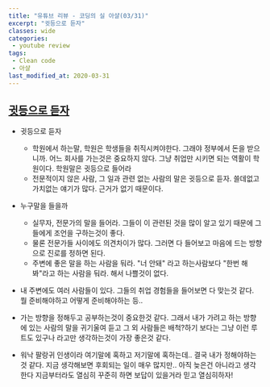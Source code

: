 ```yaml
---
title: "유튜브 리뷰 - 코딩의 실 아샬(03/31)"
excerpt: "귓등으로 듣자"
classes: wide
categories:
 - youtube review
tags:
 - Clean code
 - 아샬
last_modified_at: 2020-03-31
---
```




## [귓등으로 듣자](https://youtu.be/4CmoFbFT3WI)

* 귓등으로 듣자 
  * 학원에서 하는말, 학원은 학생들을 취직시켜야한다. 그래야 정부에서 돈을 받으니까. 어느 회사를 가는것은 중요하지 않다. 그냥 취업만 시키면 되는 역활이 학원이다. 학원말은 귓등으로 들어라
  * 전문적이지 않은 사람, 그 일과 관련 없는 사람의 말은 귓등으로 듣자. 쓸데없고 가치없는 얘기가 많다. 근거가 없기 때문이다.
* 누구말을 들을까
  * 실무자, 전문가의 말을 들어라. 그들이 이 관련된 것을 많이 알고 있기 때문에 그들에게 조언을 구하는것이 좋다.
  * 물론 전문가들 사이에도 의견차이가 많다. 그러면 다 들어보고 마음에 드는 방향으로 진로를 정하면 된다.
  * 주변에 좋은 말을 하는 사람을 둬라. "너 안돼" 라고 하는사람보다 "한번 해봐"라고 하는 사람을 둬라. 해서 나쁠것이 없다.





* 내 주변에도 여러 사람들이 있다. 그들의 취업 경험들을 들어보면 다 맞는것 같다. 뭘 준비해야하고 어떻게 준비해야하는 등..
* 가는 방향을 정해두고 공부하는것이 중요한것 같다. 그래서 내가 가려고 하는 방향에 있는 사람의 말을 귀기울여 듣고 그 외 사람들은 배척?하기 보다는 그냥 이런 루트도 있구나 라고만 생각하는것이 가장 좋은것 같다.
* 워낙 팔랑귀 인생이라 여기말에 혹하고 저기말에 혹하는데.. 결국 내가 정해야하는것 같다. 지금 생각해보면 후회되는 일이 매우 많지만.. 아직 늦은건 아니라고 생각한다 지금부터라도 열심히 꾸준히 하면 보답이 있을거라 믿고 열심히하자!